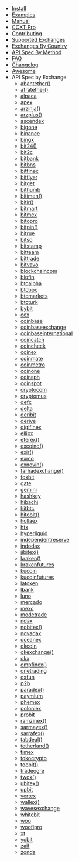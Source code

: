 
- [Install](Install.md)
- [Examples](Examples.md)
- [Manual](Manual.md)
- [CCXT Pro](ccxt.pro.manual.md)
- [Contributing](CONTRIBUTING.md)
- [Supported Exchanges](Exchange-Markets.md)
- [Exchanges By Country](Exchange-Markets-By-Country.md)
- [API Spec By Method](baseSpec.md)
- [FAQ](FAQ.md)
- [Changelog](CHANGELOG.md)
- [Awesome](Awesome.md)
- API Spec by Exchange
	- [abantether()](exchanges/abantether().md)
	- [afratether()](exchanges/afratether().md)
	- [alpaca](exchanges/alpaca.md)
	- [apex](exchanges/apex.md)
	- [arzinja()](exchanges/arzinja().md)
	- [arzplus()](exchanges/arzplus().md)
	- [ascendex](exchanges/ascendex.md)
	- [bigone](exchanges/bigone.md)
	- [binance](exchanges/binance.md)
	- [bingx](exchanges/bingx.md)
	- [bit24()](exchanges/bit24().md)
	- [bit2c](exchanges/bit2c.md)
	- [bitbank](exchanges/bitbank.md)
	- [bitbns](exchanges/bitbns.md)
	- [bitfinex](exchanges/bitfinex.md)
	- [bitflyer](exchanges/bitflyer.md)
	- [bitget](exchanges/bitget.md)
	- [bithumb](exchanges/bithumb.md)
	- [bitimen()](exchanges/bitimen().md)
	- [bitir()](exchanges/bitir().md)
	- [bitmart](exchanges/bitmart.md)
	- [bitmex](exchanges/bitmex.md)
	- [bitopro](exchanges/bitopro.md)
	- [bitpin()](exchanges/bitpin().md)
	- [bitrue](exchanges/bitrue.md)
	- [bitso](exchanges/bitso.md)
	- [bitstamp](exchanges/bitstamp.md)
	- [bitteam](exchanges/bitteam.md)
	- [bittrade](exchanges/bittrade.md)
	- [bitvavo](exchanges/bitvavo.md)
	- [blockchaincom](exchanges/blockchaincom.md)
	- [blofin](exchanges/blofin.md)
	- [btcalpha](exchanges/btcalpha.md)
	- [btcbox](exchanges/btcbox.md)
	- [btcmarkets](exchanges/btcmarkets.md)
	- [btcturk](exchanges/btcturk.md)
	- [bybit](exchanges/bybit.md)
	- [cex](exchanges/cex.md)
	- [coinbase](exchanges/coinbase.md)
	- [coinbaseexchange](exchanges/coinbaseexchange.md)
	- [coinbaseinternational](exchanges/coinbaseinternational.md)
	- [coincatch](exchanges/coincatch.md)
	- [coincheck](exchanges/coincheck.md)
	- [coinex](exchanges/coinex.md)
	- [coinmate](exchanges/coinmate.md)
	- [coinmetro](exchanges/coinmetro.md)
	- [coinone](exchanges/coinone.md)
	- [coinsph](exchanges/coinsph.md)
	- [coinspot](exchanges/coinspot.md)
	- [cryptocom](exchanges/cryptocom.md)
	- [cryptomus](exchanges/cryptomus.md)
	- [defx](exchanges/defx.md)
	- [delta](exchanges/delta.md)
	- [deribit](exchanges/deribit.md)
	- [derive](exchanges/derive.md)
	- [digifinex](exchanges/digifinex.md)
	- [ellipx](exchanges/ellipx.md)
	- [eterex()](exchanges/eterex().md)
	- [excoino()](exchanges/excoino().md)
	- [exir()](exchanges/exir().md)
	- [exmo](exchanges/exmo.md)
	- [exnovin()](exchanges/exnovin().md)
	- [farhadexchange()](exchanges/farhadexchange().md)
	- [foxbit](exchanges/foxbit.md)
	- [gate](exchanges/gate.md)
	- [gemini](exchanges/gemini.md)
	- [hashkey](exchanges/hashkey.md)
	- [hibachi](exchanges/hibachi.md)
	- [hitbtc](exchanges/hitbtc.md)
	- [hitobit()](exchanges/hitobit().md)
	- [hollaex](exchanges/hollaex.md)
	- [htx](exchanges/htx.md)
	- [hyperliquid](exchanges/hyperliquid.md)
	- [independentreserve](exchanges/independentreserve.md)
	- [indodax](exchanges/indodax.md)
	- [jibitex()](exchanges/jibitex().md)
	- [kraken()](exchanges/kraken().md)
	- [krakenfutures](exchanges/krakenfutures.md)
	- [kucoin](exchanges/kucoin.md)
	- [kucoinfutures](exchanges/kucoinfutures.md)
	- [latoken](exchanges/latoken.md)
	- [lbank](exchanges/lbank.md)
	- [luno](exchanges/luno.md)
	- [mercado](exchanges/mercado.md)
	- [mexc](exchanges/mexc.md)
	- [modetrade](exchanges/modetrade.md)
	- [ndax](exchanges/ndax.md)
	- [nobitex()](exchanges/nobitex().md)
	- [novadax](exchanges/novadax.md)
	- [oceanex](exchanges/oceanex.md)
	- [okcoin](exchanges/okcoin.md)
	- [okexchange()](exchanges/okexchange().md)
	- [okx](exchanges/okx.md)
	- [ompfinex()](exchanges/ompfinex().md)
	- [onetrading](exchanges/onetrading.md)
	- [oxfun](exchanges/oxfun.md)
	- [p2b](exchanges/p2b.md)
	- [paradex()](exchanges/paradex().md)
	- [paymium](exchanges/paymium.md)
	- [phemex](exchanges/phemex.md)
	- [poloniex](exchanges/poloniex.md)
	- [probit](exchanges/probit.md)
	- [ramzinex()](exchanges/ramzinex().md)
	- [sarmayex()](exchanges/sarmayex().md)
	- [sarrafex()](exchanges/sarrafex().md)
	- [tabdeal()](exchanges/tabdeal().md)
	- [tetherland()](exchanges/tetherland().md)
	- [timex](exchanges/timex.md)
	- [tokocrypto](exchanges/tokocrypto.md)
	- [toobit()](exchanges/toobit().md)
	- [tradeogre](exchanges/tradeogre.md)
	- [twox()](exchanges/twox().md)
	- [ubitex()](exchanges/ubitex().md)
	- [upbit](exchanges/upbit.md)
	- [vertex](exchanges/vertex.md)
	- [wallex()](exchanges/wallex().md)
	- [wavesexchange](exchanges/wavesexchange.md)
	- [whitebit](exchanges/whitebit.md)
	- [woo](exchanges/woo.md)
	- [woofipro](exchanges/woofipro.md)
	- [xt](exchanges/xt.md)
	- [yobit](exchanges/yobit.md)
	- [zaif](exchanges/zaif.md)
	- [zonda](exchanges/zonda.md)
